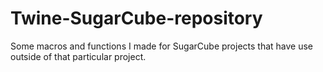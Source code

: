 # Twine-SugarCube-repository
Some macros and functions I made for SugarCube projects that have use outside of that particular project.
